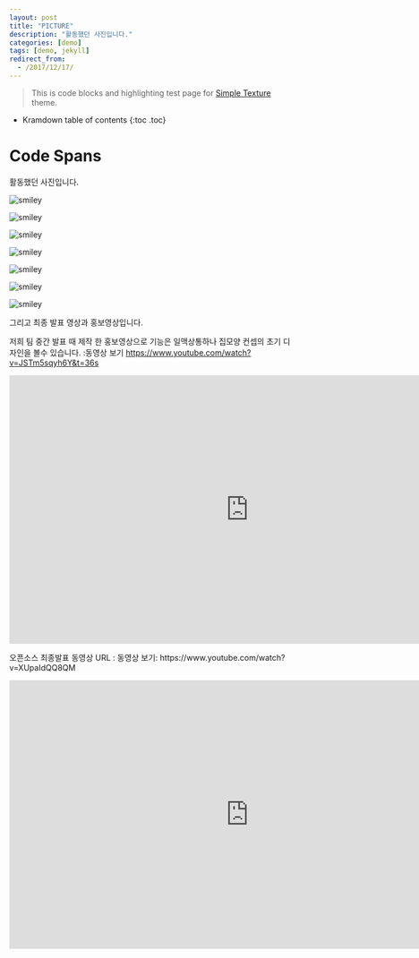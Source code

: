 ```yaml
---
layout: post
title: "PICTURE"
description: "활동했던 사진입니다."
categories: [demo]
tags: [demo, jekyll]
redirect_from:
  - /2017/12/17/
---
```


> This is code blocks and highlighting test page for [Simple Texture][Simple Texture] theme.

* Kramdown table of contents
{:toc .toc}

# Code Spans

활동했던 사진입니다.

![smiley](https://github.com/LeeHaKyeong/LeeHaKyeong.github.io/blob/master/%EC%B0%8C%EB%A5%B4%EB%A0%88%EA%B8%B0/KakaoTalk_20171205_183234012%20(1).jpg?raw=true)

![smiley](https://github.com/LeeHaKyeong/LeeHaKyeong.github.io/blob/master/%EC%B0%8C%EB%A5%B4%EB%A0%88%EA%B8%B0/KakaoTalk_20171205_183234014%20(1).jpg?raw=true)

![smiley](https://github.com/LeeHaKyeong/LeeHaKyeong.github.io/blob/master/%EC%B0%8C%EB%A5%B4%EB%A0%88%EA%B8%B0/KakaoTalk_20171205_183234221%20(1).jpg?raw=true)

![smiley](https://github.com/LeeHaKyeong/LeeHaKyeong.github.io/blob/master/%EC%B0%8C%EB%A5%B4%EB%A0%88%EA%B8%B0/KakaoTalk_20171205_183234233%20(1).jpg?raw=true)

![smiley](https://github.com/LeeHaKyeong/LeeHaKyeong.github.io/blob/master/%EC%B0%8C%EB%A5%B4%EB%A0%88%EA%B8%B0/KakaoTalk_20171205_173416200.jpg?raw=true)

![smiley](https://github.com/LeeHaKyeong/LeeHaKyeong.github.io/blob/master/%EC%B0%8C%EB%A5%B4%EB%A0%88%EA%B8%B0/KakaoTalk_20171205_173408775.jpg?raw=true)

![smiley](https://github.com/LeeHaKyeong/LeeHaKyeong.github.io/blob/master/%EC%B0%8C%EB%A5%B4%EB%A0%88%EA%B8%B0/KakaoTalk_20170929_205020495.jpg?raw=true)

그리고 최종 발표 영상과 홍보영상입니다.

저희 팀 중간 발표 때 제작 한 홍보영상으로 기능은 일맥상통하나 집모양 컨셉의 초기 디자인을 볼수 있습니다.
<a herf = "https://www.youtube.com/watch?v=JSTm5sqyh6Y&t=36s"> :동영상 보기 https://www.youtube.com/watch?v=JSTm5sqyh6Y&t=36s</a>

<iframe width="854" height="480" src="https://www.youtube.com/watch?v=JSTm5sqyh6Y&t=130s" frameborder="0" gesture="media" allow="encrypted-media" allowfullscreen></iframe>

<amp-youtube width="480"
  height="270"
  layout="responsive"
  data-videoid="https://www.youtube.com/watch?v=JSTm5sqyh6Y&t=130s">
</amp-youtube>


<p>오픈소스 최종발표 동영상 URL : <a herf = "https://youtu.be/XUpaIdQQ8QM">동영상 보기: https://www.youtube.com/watch?v=XUpaIdQQ8QM </a> </p>

<iframe width="854" height="480" src="https://www.youtube.com/embed/XUpaIdQQ8QM" frameborder="0" gesture="media" allow="encrypted-media" allowfullscreen></iframe>


[kramdown]: https://kramdown.gettalong.org/
[Simple Texture]: https://github.com/yizeng/jekyll-theme-simple-texture
